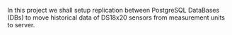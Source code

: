 In this project we shall setup replication between PostgreSQL DataBases (DBs) to move historical data of DS18x20 sensors from measurement units to server. 

